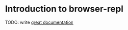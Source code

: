 # Introduction to browser-repl

TODO: write [great documentation](http://jacobian.org/writing/what-to-write/)
